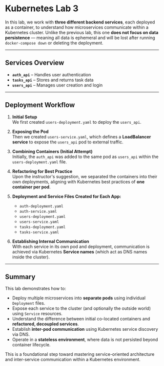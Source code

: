 # Kubernetes Lab 3

In this lab, we work with **three different backend services**, each deployed as a container, to understand how microservices communicate within a Kubernetes cluster. Unlike the previous lab, this one **does not focus on data persistence** — meaning all data is ephemeral and will be lost after running `docker-compose down` or deleting the deployment.

---

## Services Overview

- **`auth_api`** – Handles user authentication
- **`tasks_api`** – Stores and returns task data
- **`users_api`** – Manages user creation and login

---

## Deployment Workflow

1. **Initial Setup**  
   We first created `users-deployment.yaml` to deploy the `users_api`.

2. **Exposing the Pod**  
   Then we created `users-service.yaml`, which defines a **LoadBalancer service** to expose the `users_api` pod to external traffic.

3. **Combining Containers (Initial Attempt)**  
   Initially, the `auth_api` was added to the same pod as `users_api` within the `users-deployment.yaml` file.

4. **Refactoring for Best Practice**  
   Upon the instructor's suggestion, we separated the containers into their own deployments, aligning with Kubernetes best practices of **one container per pod**.

5. **Deployment and Service Files Created for Each App:**
   - `auth-deployment.yaml`
   - `auth-service.yaml`
   - `users-deployment.yaml`
   - `users-service.yaml`
   - `tasks-deployment.yaml`
   - `tasks-service.yaml`

6. **Establishing Internal Communication**  
   With each service in its own pod and deployment, communication is achieved via Kubernetes **Service names** (which act as DNS names inside the cluster).

---

## Summary

This lab demonstrates how to:

- Deploy multiple microservices into **separate pods** using individual `Deployment` files.
- Expose each service to the cluster (and optionally the outside world) using `Service` resources.
- Understand the difference between initial co-located containers and **refactored, decoupled services**.
- Establish **inter-pod communication** using Kubernetes service discovery via DNS.
- Operate in a **stateless environment**, where data is not persisted beyond container lifecycle.

This is a foundational step toward mastering service-oriented architecture and inter-service communication within a Kubernetes environment.
